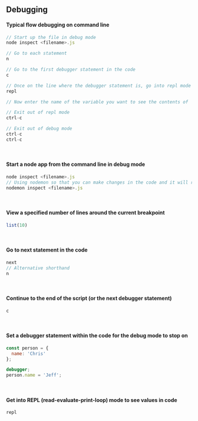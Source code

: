 ## Debugging

#### Typical flow debugging on command line
```js
// Start up the file in debug mode
node inspect <filename>.js

// Go to each statement
n

// Go to the first debugger statement in the code
c 

// Once on the line where the debugger statement is, go into repl mode so you can view the contents of variables
repl

// Now enter the name of the variable you want to see the contents of

// Exit out of repl mode
ctrl-c

// Exit out of debug mode
ctrl-c
ctrl-c
```

<br>

#### Start a node app from the command line in debug mode
```js
node inspect <filename>.js
// Using nodemon so that you can make changes in the code and it will re-run the app in inspect mode
nodemon inspect <filename>.js
```

<br>

#### View a specified number of lines around the current breakpoint
```js
list(10)
```

<br>

#### Go to next statement in the code
```js
next
// Alternative shorthand
n
```

<br>

#### Continue to the end of the script (or the next debugger statement)
```js
c
```

<br>

#### Set a debugger statement within the code for the debug mode to stop on
```js
const person = {
  name: 'Chris'
};

debugger;
person.name = 'Jeff';
```

<br>

#### Get into REPL (read-evaluate-print-loop) mode to see values in code
```js
repl
```

<br>

